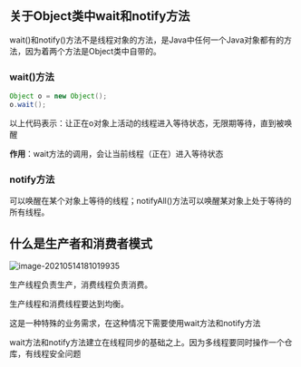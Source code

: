 ## 关于Object类中wait和notify方法

wait()和notify()方法不是线程对象的方法，是Java中任何一个Java对象都有的方法，因为着两个方法是Object类中自带的。

### wait()方法

```java
Object o = new Object();
o.wait();
```

以上代码表示：让正在o对象上活动的线程进入等待状态，无限期等待，直到被唤醒

**作用**：wait方法的调用，会让当前线程（正在）进入等待状态

### notify方法

可以唤醒在某个对象上等待的线程；notifyAll()方法可以唤醒某对象上处于等待的所有线程。

## 什么是生产者和消费者模式

![image-20210514181019935](C:%5CUsers%5Cllj%5CDocuments%5Ctypero%E5%9B%BE%E5%83%8F%5Cimage-20210514181019935.png)

生产线程负责生产，消费线程负责消费。

生产线程和消费线程要达到均衡。

这是一种特殊的业务需求，在这种情况下需要使用wait方法和notify方法

wait方法和notify方法建立在线程同步的基础之上。因为多线程要同时操作一个仓库，有线程安全问题

